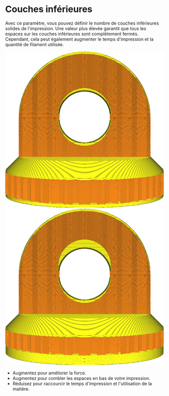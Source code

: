 Couches inférieures
====
Avec ce paramètre, vous pouvez définir le nombre de couches inférieures solides de l'impression. Une valeur plus élevée garantit que tous les espaces sur les couches inférieures sont complètement fermés. Cependant, cela peut également augmenter le temps d'impression et la quantité de filament utilisée.

![12 couches inférieures](../../../articles/images/top_bottom_thickness_0.8.png)
![50 couches inférieures](../../../articles/images/bottom_thickness.png)

* Augmentez pour améliorer la force.
* Augmentez pour combler les espaces en bas de votre impression.
* Réduisez pour raccourcir le temps d'impression et l'utilisation de la matière.
